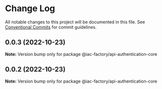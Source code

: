 # Change Log

All notable changes to this project will be documented in this file.
See [Conventional Commits](https://conventionalcommits.org) for commit guidelines.

## 0.0.3 (2022-10-23)

**Note:** Version bump only for package @iac-factory/api-authentication-core





## 0.0.2 (2022-10-23)

**Note:** Version bump only for package @iac-factory/api-authentication-core

